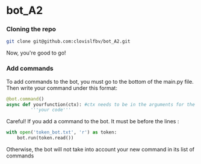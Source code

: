# bot_A2

### Cloning the repo

```sh
git clone git@github.com:clovislfbv/bot_A2.git
```
Now, you're good to go!

### Add commands
To add commands to the bot, you must go to the bottom of the main.py file. Then write your command under this format:
```py
@bot.command()
async def yourfunction(ctx): #ctx needs to be in the arguments for the command to work on Discord 
         '''your code'''
```

Careful! If you add a command to the bot. It must be before the lines :
```py
with open('token_bot.txt', 'r') as token:
    bot.run(token.read())
```
Otherwise, the bot will not take into account your new command in its list of commands
